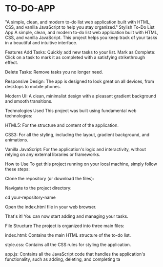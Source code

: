 # TO-DO-APP
"A simple, clean, and modern to-do list web application built with HTML, CSS, and vanilla JavaScript to help you stay organized."
Stylish To-Do List App
A simple, clean, and modern to-do list web application built with HTML, CSS, and vanilla JavaScript. This project helps you keep track of your tasks in a beautiful and intuitive interface.

Features
Add Tasks: Quickly add new tasks to your list.
Mark as Complete: Click on a task to mark it as completed with a satisfying strikethrough effect.

Delete Tasks: Remove tasks you no longer need.

Responsive Design: The app is designed to look great on all devices, from desktops to mobile phones.

Modern UI: A clean, minimalist design with a pleasant gradient background and smooth transitions.

Technologies Used
This project was built using fundamental web technologies:

HTML5: For the structure and content of the application.

CSS3: For all the styling, including the layout, gradient background, and animations.

Vanilla JavaScript: For the application's logic and interactivity, without relying on any external libraries or frameworks.

How to Use
To get this project running on your local machine, simply follow these steps:

Clone the repository (or download the files):

Navigate to the project directory:

cd your-repository-name

Open the index.html file in your web browser.

That's it! You can now start adding and managing your tasks.

File Structure
The project is organized into three main files:

index.html: Contains the main HTML structure of the to-do list.

style.css: Contains all the CSS rules for styling the application.

app.js: Contains all the JavaScript code that handles the application's functionality, such as adding, deleting, and completing ta
